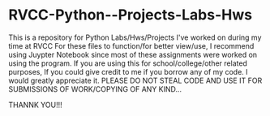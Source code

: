 # RVCC-Python--Projects-Labs-Hws
This is a repository for Python Labs/Hws/Projects I've worked on during my time at RVCC
For these files to function/for better view/use, I recommend using Juypter Notebook since most of these assignments were worked on using the program. 
If you are using this for school/college/other related purposes, If you could give credit to me if you borrow any of my code. I would greatly appreciate it.
PLEASE DO NOT STEAL CODE AND USE IT FOR SUBMISSIONS OF WORK/COPYING OF ANY KIND...

THANNK YOU!!!
